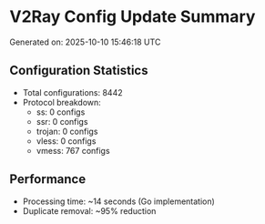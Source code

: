 # V2Ray Config Update Summary
Generated on: 2025-10-10 15:46:18 UTC

## Configuration Statistics
- Total configurations: 8442
- Protocol breakdown:
  - ss: 0 configs
  - ssr: 0 configs
  - trojan: 0 configs
  - vless: 0 configs
  - vmess: 767 configs

## Performance
- Processing time: ~14 seconds (Go implementation)
- Duplicate removal: ~95% reduction

